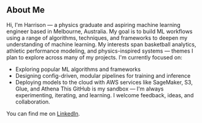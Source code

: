 ## About Me

Hi, I'm Harrison — a physics graduate and aspiring machine learning engineer based in Melbourne, Australia.
My goal is to build ML workflows using a range of algorithms, techniques, and frameworks to deepen my understanding of machine learning.
My interests span basketball analytics, athletic performance modeling, and physics-inspired systems — themes I plan to explore across many of my projects.
I'm currently focused on:
- Exploring popular ML algorithms and frameworks
- Designing config-driven, modular pipelines for training and inference
- Deploying models to the cloud with AWS services like SageMaker, S3, Glue, and Athena
This GitHub is my sandbox — I'm always experimenting, iterating, and learning. I welcome feedback, ideas, and collaboration. 

You can find me on [LinkedIn](https://www.linkedin.com/in/harrison-ogden-carr-4916a2316/).
